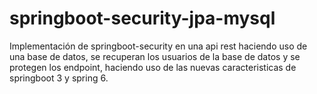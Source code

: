 # springboot-security-jpa-mysql

Implementación de springboot-security en una api rest haciendo uso de una base de datos, se recuperan los usuarios de la base de datos y se protegen los endpoint, 
haciendo uso de las nuevas caracteristicas de springboot 3 y spring 6.
